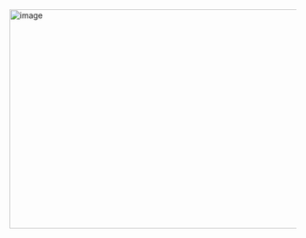 <img width="808" height="386" alt="image" src="https://github.com/user-attachments/assets/57c7878c-3a3a-41b4-a755-036a608d639e" />
